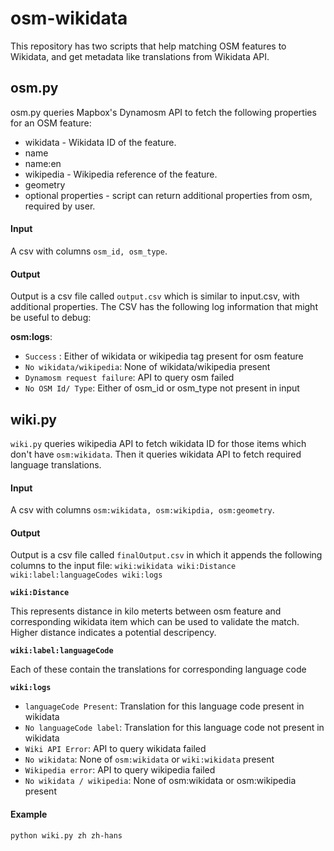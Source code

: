 # osm-wikidata

This repository has two scripts that help matching OSM features to Wikidata, and get metadata like translations from Wikidata API.

## osm.py

osm.py queries Mapbox's Dynamosm API to fetch the following properties for an OSM feature:

- wikidata - Wikidata ID of the feature.
- name
- name:en
- wikipedia - Wikipedia reference of the feature.
- geometry
- optional properties - script can return additional properties from osm, required by user.

#### Input

A csv with columns `osm_id, osm_type`.

#### Output

Output is a csv file called `output.csv` which is similar to input.csv, with additional properties.
The CSV has the following log information that might be useful to debug:

**osm:logs**:
- `Success` : Either of wikidata or wikipedia tag present for osm feature
- `No wikidata/wikipedia`: None of wikidata/wikipedia present
- `Dynamosm request failure`: API to query osm failed
- `No OSM Id/ Type`: Either of osm_id or osm_type not present in input

## wiki.py

`wiki.py` queries wikipedia API to fetch wikidata ID for those items which don't have `osm:wikidata`. Then it queries wikidata API to fetch required language translations.

#### Input

A csv with columns `osm:wikidata, osm:wikipdia, osm:geometry`.

#### Output

Output is a csv file called `finalOutput.csv` in which it appends the following columns to the input file: `wiki:wikidata wiki:Distance wiki:label:languageCodes wiki:logs`

**`wiki:Distance`**

This represents distance in kilo meterts between osm feature and corresponding wikidata item which can be used to validate the match. Higher distance indicates a potential descripency.

**`wiki:label:languageCode`**

Each of these contain the translations for corresponding language code

**`wiki:logs`**

- `languageCode Present`: Translation for this language code present in wikidata
- `No languageCode label`: Translation for this language code not present in wikidata
- `Wiki API Error`: API to query wikidata failed
- `No wikidata`: None of `osm:wikidata` or `wiki:wikidata` present
- `Wikipedia error`: API to query wikipedia failed
- `No wikidata / wikipedia`: None of osm:wikidata or osm:wikipedia present

#### Example
`python wiki.py zh zh-hans`


